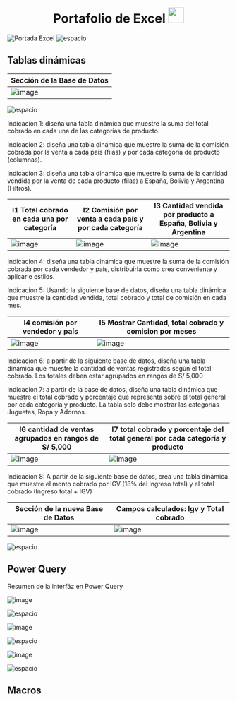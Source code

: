 <div align="center">
  <h1 align="center"><b>Portafolio de Excel </b><img src="https://media.giphy.com/media/hvRJCLFzcasrR4ia7z/giphy.gif" width="35"></h1>
</div>

![Portada Excel](https://github.com/user-attachments/assets/74aaddf5-47d6-43e4-b8ae-3553eed64ae6)
![espacio](https://github.com/user-attachments/assets/fae9b0c0-4fbd-48b2-85c8-9489249069de)

## Tablas dinámicas

| Sección de la Base de Datos |
| ----------- |
|![image](https://github.com/user-attachments/assets/c7b735e6-7e34-470c-acd8-f0fd8d1962f9)|

![espacio](https://github.com/user-attachments/assets/dddcaa70-d243-4b25-9dae-25ad0c6b48c0)

Indicacion 1: diseña una tabla dinámica que muestre la suma del total cobrado en cada una de las categorías de producto.

Indicacion 2: diseña una tabla dinámica que muestre la suma de la comisión cobrada por la venta a cada país (filas) y por cada categoría de producto (columnas).

Indicacion 3: diseña una tabla dinámica que muestre la suma de la cantidad vendida por la venta de cada producto (filas) a España, Bolivia y Argentina (Filtros).

| I1 Total cobrado en cada una por categoría | I2 Comisión por venta a cada país y por cada categoría | I3 Cantidad vendida por producto a España, Bolivia y Argentina |
| ----------- | ----------- | ----------- |
|![image](https://github.com/user-attachments/assets/33604cb1-3564-498a-a578-1d8474155c29)|![image](https://github.com/user-attachments/assets/3a860406-72a2-41b5-8226-f31931ea20af)|![image](https://github.com/user-attachments/assets/b15aeb76-cf6b-41b5-b7ae-c64a04432e35)|

Indicacion 4: diseña una tabla dinámica que muestre la suma de la comisión cobrada por cada vendedor y país, distribuirla como crea conveniente y aplicarle estilos.

Indicacion 5: Usando la siguiente base de datos, diseña una tabla dinámica que muestre la cantidad vendida, total cobrado y total de comisión en cada mes.

| I4 comisión por vendedor y país | I5 Mostrar Cantidad, total cobrado y comision por meses  |
| ----------- | ----------- |
|![image](https://github.com/user-attachments/assets/aaccd6a0-8253-4a84-9930-11512762c50a)|![image](https://github.com/user-attachments/assets/e4eb7494-4a9d-40c9-9c78-61ae442a929f)

Indicacion 6: a partir de la siguiente base de datos, diseña una tabla dinámica que muestre la cantidad de ventas registradas según el total cobrado. Los totales deben estar agrupados en rangos de S/ 5,000

Indicacion 7: a partir de la base de datos, diseña una tabla dinámica que muestre el total cobrado y porcentaje que representa sobre el total general por cada categoría y producto. La tabla solo debe mostrar las categorías Juguetes, Ropa y Adornos.

| I6 cantidad de ventas agrupados en rangos de S/ 5,000 | I7 total cobrado y porcentaje del total general por cada categoría y producto |
| ----------- | ----------- |
|![image](https://github.com/user-attachments/assets/742241c9-b861-44b0-aad5-9bb61e29b022)|![image](https://github.com/user-attachments/assets/16ddc727-c54d-4b25-8b6a-2c196c045ec7)

Indicacion 8: A partir de la siguiente base de datos, crea una tabla dinámica que muestre el monto cobrado por IGV (18% del ingreso total) y el total cobrado (Ingreso total + IGV)

| Sección de la nueva Base de Datos | Campos calculados: Igv y Total cobrado |
| ----------- | ----------- |
|![image](https://github.com/user-attachments/assets/60329b3f-d4f4-4d14-8480-b0ede7640e80)|![image](https://github.com/user-attachments/assets/e5b071a8-c8c3-412a-bcb9-de689038c879)|

![espacio](https://github.com/user-attachments/assets/1526dbec-c246-480b-b435-36738f59f0bf)

## Power Query

Resumen de la interfáz en Power Query

![image](https://github.com/user-attachments/assets/d497120e-8ed2-42b1-8fb1-cb55de52571b)

![espacio](https://github.com/user-attachments/assets/1526dbec-c246-480b-b435-36738f59f0bf)

![image](https://github.com/user-attachments/assets/4a051416-60d7-4825-8f5b-306480350619)

![espacio](https://github.com/user-attachments/assets/1526dbec-c246-480b-b435-36738f59f0bf)

![image](https://github.com/user-attachments/assets/48ee7ef4-edde-4817-8c2e-bdd53b5d84bb)

![espacio](https://github.com/user-attachments/assets/1526dbec-c246-480b-b435-36738f59f0bf)

## Macros




